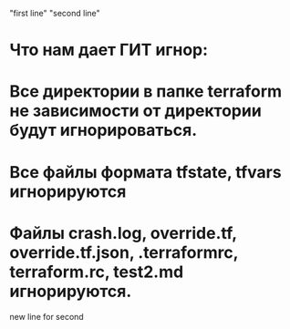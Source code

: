 "first line" 
"second line" 
# Что нам дает ГИТ игнор: 
# Все директории в папке terraform не зависимости от директории будут игнорироваться.
# Все файлы формата tfstate, tfvars игнорируются
# Файлы crash.log, override.tf, override.tf.json, .terraformrc, terraform.rc, test2.md игнорируются.

new line for second 